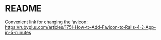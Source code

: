 # README

Convenient link for changing the favicon: https://rubyplus.com/articles/1751-How-to-Add-Favicon-to-Rails-4-2-App-in-5-minutes
